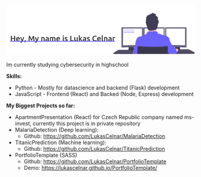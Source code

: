 ### ![landing page picture](/landing-page.png)

Im currently studying cybersecurity in highschool

**Skills:**
  * Python - Mostly for datascience and backend (Flask) development
  * JavaScript - Frontend (React) and Backed (Node, Express) development
  
**My Biggest Projects so far:**
  * ApartmentPresentation (React) for Czech Republic company named ms-invest, currently this project is in private repository
  * MalariaDetection (Deep learning): 
    * Github: https://github.com/LukasCelnar/MalariaDetection
  * TitanicPrediction (Machine learning): 
    * Github: https://github.com/LukasCelnar/TitanicPrediction
  * PortfolioTemplate (SASS)
    * Github: https://github.com/LukasCelnar/PortfolioTemplate
    * Demo: https://lukascelnar.github.io/PortfolioTemplate/
